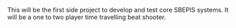 This will be the first side project to develop and test core SBEPIS systems. It will be a one to two player time travelling beat shooter. 







